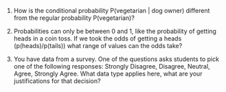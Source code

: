 1. How is the conditional probability P(vegetarian | dog owner) different from the regular probability P(vegetarian)?

2. Probabilities can only be between 0 and 1, like the probability of getting heads in a coin toss. If we took the odds of getting a heads (p(heads)/p(tails)) what range of values can the odds take?

3. You have data from a survey. One of the questions asks students to pick one of the following responses: Strongly Disagree, Disagree, Neutral, Agree, Strongly Agree. What data type applies here, what are your justifications for that decision? 
